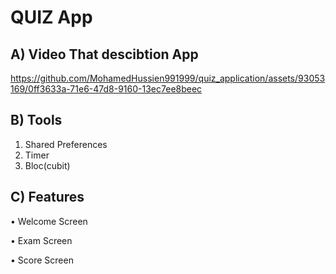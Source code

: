 # QUIZ  App  

## A) Video That descibtion  App




https://github.com/MohamedHussien991999/quiz_application/assets/93053169/0ff3633a-71e6-47d8-9160-13ec7ee8beec






##   B) Tools 

1)  Shared Preferences
2) Timer 
3)  Bloc(cubit)


## C) Features
  
  • Welcome Screen

  • Exam Screen

  • Score Screen


